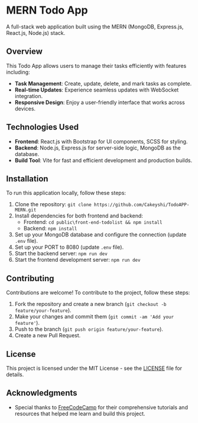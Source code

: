 # MERN Todo App

A full-stack web application built using the MERN (MongoDB, Express.js, React.js, Node.js) stack.

## Overview

This Todo App allows users to manage their tasks efficiently with features including:

- **Task Management**: Create, update, delete, and mark tasks as complete.
- **Real-time Updates**: Experience seamless updates with WebSocket integration.
- **Responsive Design**: Enjoy a user-friendly interface that works across devices.

## Technologies Used

- **Frontend**: React.js with Bootstrap for UI components, SCSS for styling.
- **Backend**: Node.js, Express.js for server-side logic, MongoDB as the database.
- **Build Tool**: Vite for fast and efficient development and production builds.

## Installation

To run this application locally, follow these steps:

1. Clone the repository: `git clone https://github.com/Cakeyshi/TodoAPP-MERN.git`
2. Install dependencies for both frontend and backend:
   - Frontend: `cd public\front-end-todolist && npm install`
   - Backend: `npm install`
3. Set up your MongoDB database and configure the connection (update `.env` file).
4. Set up your PORT to 8080 (update `.env` file).
5. Start the backend server: `npm run dev`
6. Start the frontend development server: `npm run dev`

## Contributing

Contributions are welcome! To contribute to the project, follow these steps:

1. Fork the repository and create a new branch (`git checkout -b feature/your-feature`).
2. Make your changes and commit them (`git commit -am 'Add your feature'`).
3. Push to the branch (`git push origin feature/your-feature`).
4. Create a new Pull Request.

## License

This project is licensed under the MIT License - see the [LICENSE](LICENSE) file for details.

## Acknowledgments

- Special thanks to [FreeCodeCamp](https://www.freecodecamp.org/) for their comprehensive tutorials and resources that helped me learn and build this project.

